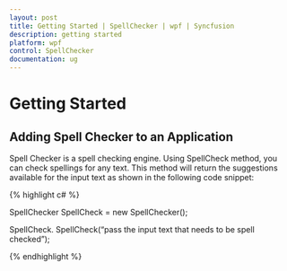 ```yaml
---
layout: post
title: Getting Started | SpellChecker | wpf | Syncfusion
description: getting started
platform: wpf
control: SpellChecker
documentation: ug
---
```


# Getting Started

## Adding Spell Checker to an Application

Spell Checker is a spell checking engine. Using SpellCheck method, you can check spellings for any text. This method will return the suggestions available for the input text as shown in the following code snippet: 

{% highlight c# %}

SpellChecker SpellCheck = new SpellChecker();

SpellCheck. SpellCheck(“pass the input text that needs to be spell checked”);

{% endhighlight %}